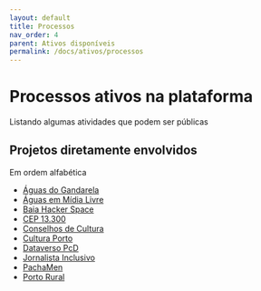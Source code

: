 ```yaml
---
layout: default
title: Processos
nav_order: 4
parent: Ativos disponíveis
permalink: /docs/ativos/processos
---
```


# Processos ativos na plataforma
Listando algumas atividades que podem ser públicas

## Projetos diretamente envolvidos
Em ordem alfabética


- <a href="https://aguas.ml" target="_blank">Águas do Gandarela</a>
- <a href="https://aguas.ml" target="_blank">Águas em Mídia Livre</a>
- <a href="https://baiahacker.space" target="_blank">Baia Hacker Space</a>
- <a href="https://13300.org" target="_blank">CEP 13.300</a>
- <a href="https://cmpc.org.br" target="_blank">Conselhos de Cultura</a>
- <a href="https://culturaporto.org.br/carta-de-porto-feliz/" target="_blank">Cultura Porto</a>
- <a href="https://pcd.dataverso.org" target="_blank">Dataverso PcD</a>
- <a href="https://jornalistainclusivo.com" target="_blank">Jornalista Inclusivo</a>
- <a href="https://pacha.men" target="_blank">PachaMen</a>
- <a href="https://portorural.com.br" target="_blank">Porto Rural</a>

